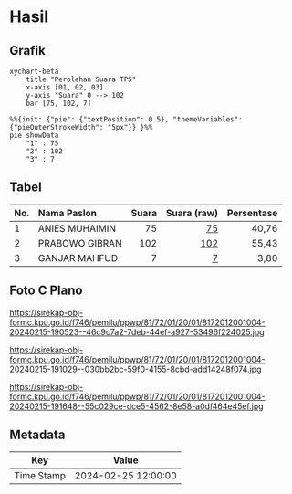 # Hasil

## Grafik

```mermaid
xychart-beta
    title "Perolehan Suara TPS"
    x-axis [01, 02, 03]
    y-axis "Suara" 0 --> 102
    bar [75, 102, 7]
```

```mermaid
%%{init: {"pie": {"textPosition": 0.5}, "themeVariables": {"pieOuterStrokeWidth": "5px"}} }%%
pie showData
    "1" : 75
    "2" : 102
    "3" : 7
```

## Tabel

| No. | Nama Paslon    | Suara | Suara (raw) | Persentase |
|:--- |:-------------- | -----:| -----------:| ----------:|
| 1   | ANIES MUHAIMIN | 75    | [75][p-1]   | 40,76      |
| 2   | PRABOWO GIBRAN | 102   | [102][p-2]  | 55,43      |
| 3   | GANJAR MAHFUD  | 7     | [7][p-3]    | 3,80       |


[p-1]: https://github.com/gigit-pemilu/pemilu-2024-81-maluku/blob/main/pilpres/hitung-suara/sub/81-maluku/sub/72-kota-tual/sub/01-pulau-dullah-utara/sub/2001-fiditan/sub/004-tps/sub/paslon-1.txt
[p-2]: https://github.com/gigit-pemilu/pemilu-2024-81-maluku/blob/main/pilpres/hitung-suara/sub/81-maluku/sub/72-kota-tual/sub/01-pulau-dullah-utara/sub/2001-fiditan/sub/004-tps/sub/paslon-2.txt
[p-3]: https://github.com/gigit-pemilu/pemilu-2024-81-maluku/blob/main/pilpres/hitung-suara/sub/81-maluku/sub/72-kota-tual/sub/01-pulau-dullah-utara/sub/2001-fiditan/sub/004-tps/sub/paslon-3.txt

## Foto C Plano

https://sirekap-obj-formc.kpu.go.id/f746/pemilu/ppwp/81/72/01/20/01/8172012001004-20240215-190523--46c9c7a2-7deb-44ef-a927-53496f224025.jpg

https://sirekap-obj-formc.kpu.go.id/f746/pemilu/ppwp/81/72/01/20/01/8172012001004-20240215-191029--030bb2bc-59f0-4155-8cbd-add14248f074.jpg

https://sirekap-obj-formc.kpu.go.id/f746/pemilu/ppwp/81/72/01/20/01/8172012001004-20240215-191648--55c029ce-dce5-4562-8e58-a0df464e45ef.jpg


## Metadata

| Key        | Value               |
| ---------- | ------------------- |
| Time Stamp | 2024-02-25 12:00:00 |



